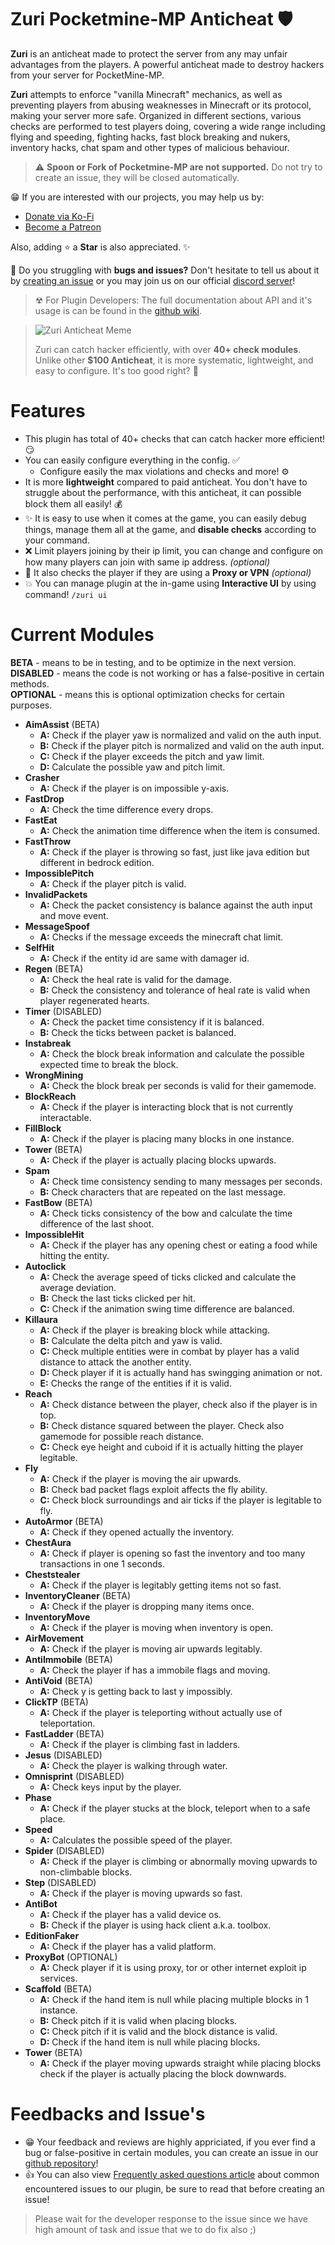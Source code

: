 # Zuri Pocketmine-MP Anticheat 🛡️
**Zuri** is an anticheat made to protect the server from any may unfair advantages from the players. A powerful anticheat made to destroy hackers from your server for PocketMine-MP.

**Zuri** attempts to enforce "vanilla Minecraft" mechanics, as well as preventing players from abusing weaknesses in Minecraft or its protocol, making your server more safe. Organized in different sections, various checks are performed to test players doing, covering a wide range including flying and speeding, fighting hacks, fast block breaking and nukers, inventory hacks, chat spam and other types of malicious behaviour.

> ⚠️ **Spoon or Fork of Pocketmine-MP are not supported.** Do not try to create an issue, they will be closed automatically.

😁 If you are interested with our projects, you may help us by:
- [Donate via Ko-Fi](https://ko-fi.com/xqwtxon)
- [Become a Patreon](https://patreon.com/xwertxy)

Also, adding :star: a **Star** is also appreciated. ✨

🤔 Do you struggling with **bugs and issues?** Don't hesitate to tell us about it by [creating an issue](https://github.com/ReinfyTeam/Zuri-Rewrite/issues) or you may join us on our official [discord server](https://discord.com/invite/7u7qKsvSxg)!

> ☢ For Plugin Developers:
> The full documentation about API and it's usage is can be found in the [github wiki](https://github.com/ReinfyTeam/Zuri/wiki).

> ![Zuri Anticheat Meme](/meme.jpg)
>
> Zuri can catch hacker efficiently, with over **40+ check modules**. Unlike other **$100 Anticheat**, it is more systematic, lightweight, and easy to configure. It's too good right? 🤦

# Features
- This plugin has total of 40+ checks that can catch hacker more efficient! 😏
- You can easily configure everything in the config. ✅
  - Configure easily the max violations and checks and more! ⚙️
- It is more **lightweight** compared to paid anticheat. You don't have to struggle about the performance, with this anticheat, it can possible block them all easily! 💰
- ✨ It is easy to use when it comes at the game, you can easily debug things, manage them all at the game, and **disable checks** according to your command. 
- ❌ Limit players joining by their ip limit, you can change and configure on how many players can join with same ip address. *(optional)*
- 🌟 It also checks the player if they are using a **Proxy or VPN** *(optional)*
- 💥 You can manage plugin at the in-game using **Interactive UI** by using command! `/zuri ui`

# Current Modules
**BETA** - means to be in testing, and to be optimize in the next version. <br>
**DISABLED** - means the code is not working or has a false-positive in certain methods. <br>
**OPTIONAL** - means this is optional optimization checks for certain purposes. <br>

- **AimAssist** (BETA)
    - **A:** Check if the player yaw is normalized and valid on the auth input.
    - **B:** Check if the player pitch is normalized and valid on the auth input.
    - **C:** Check if the player exceeds the pitch and yaw limit.
    - **D:** Calculate the possible yaw and pitch limit.
- **Crasher**
   - **A:** Check if the player is on impossible y-axis.
- **FastDrop**
   - **A:** Check the time difference every drops.
- **FastEat**
   - **A:** Check the animation time difference when the item is consumed.
- **FastThrow**
   - **A:** Check if the player is throwing so fast, just like java edition but different in bedrock edition.
- **ImpossiblePitch**
   - **A:** Check if the player pitch is valid.
- **InvalidPackets**
   - **A:** Check the packet consistency is balance against the auth input and move event.
- **MessageSpoof**
   - **A:** Checks if the message exceeds the minecraft chat limit.
- **SelfHit**
   - **A:** Check if the entity id are same with damager id.
- **Regen** (BETA)
   - **A:** Check the heal rate is valid for the damage.
   - **B:** Check the consistency and tolerance of heal rate is valid when player regenerated hearts.
- **Timer** (DISABLED)
   - **A:** Check the packet time consistency if it is balanced.
   - **B:** Check the ticks between packet is balanced.
- **Instabreak** 
   - **A:** Check the block break information and calculate the possible expected time to break the block.
- **WrongMining**
   - **A:** Check the block break per seconds is valid for their gamemode.
- **BlockReach**
   - **A:** Check if the player is interacting block that is not currently interactable.
- **FillBlock**
   - **A:** Check if the player is placing many blocks in one instance.
- **Tower** (BETA)
   - **A:** Check if the player is actually placing blocks upwards.
- **Spam**
   - **A:** Check time consistency sending to many messages per seconds.
   - **B:** Check characters that are repeated on the last message.
- **FastBow** (BETA)
   - **A:** Check ticks consistency of the bow and calculate the time difference of the last shoot.
- **ImpossibleHit**
    - **A:** Check if the player has any opening chest or eating a food while hitting the entity.
- **Autoclick**
    - **A:** Check the average speed of ticks clicked and calculate the average deviation.
    - **B:** Check the last ticks clicked per hit.
    - **C:** Check if the animation swing time difference are balanced.
- **Killaura**
    - **A:** Check if the player is breaking block while attacking.
    - **B:** Calculate the delta pitch and yaw is valid.
    - **C:** Check multiple entities were in combat by player has a valid distance to attack the another entity.
    - **D:** Check player if it is actually hand has swingging animation or not.
    - **E:** Checks the range of the entities if it is valid.
- **Reach**
    - **A:** Check distance between the player, check also if the player is in top.
    - **B:** Check distance squared between the player. Check also gamemode for possible reach distance.
    - **C:** Check eye height and cuboid if it is actually hitting the player legitable.
- **Fly**
    - **A:** Check if the player is moving the air upwards.
    - **B:** Check bad packet flags exploit affects the fly ability.
    - **C:** Check block surroundings and air ticks if the player is legitable to fly.
- **AutoArmor** (BETA)
    - **A:** Check if they opened actually the inventory.
- **ChestAura**
    - **A:** Check if player is opening so fast the inventory and too many transactions in one 1 seconds.
- **Cheststealer**
    - **A:** Check if the player is legitably getting items not so fast.
- **InventoryCleaner** (BETA)
    - **A:** Check if the player is dropping many items once.
- **InventoryMove**
    - **A:** Check if the player is moving when inventory is open.
- **AirMovement**
    - **A:** Check if the player is moving air upwards legitably.
- **AntiImmobile** (BETA)
    - **A:** Check the player if has a immobile flags and moving.
- **AntiVoid** (BETA)
     - **A:** Check y is getting back to last y impossibly.
- **ClickTP** (BETA)
     - **A:** Check if the player is teleporting without actually use of teleportation.
- **FastLadder** (BETA)
     - **A:** Check if the player is climbing fast in ladders.
- **Jesus** (DISABLED)
     - **A:** Check the player is walking through water.
- **Omnisprint** (DISABLED)
     - **A:** Check keys input by the player.
- **Phase**
     - **A:** Check if the player stucks at the block, teleport when to a safe place.
- **Speed**
     - **A:** Calculates the possible speed of the player.
- **Spider** (DISABLED)
     - **A:** Check if the player is climbing or abnormally moving upwards to non-climbable blocks.
- **Step** (DISABLED)
     - **A:** Check if the player is moving upwards so fast.
- **AntiBot**
     - **A:** Check if the player has a valid device os.
     - **B:** Check if the player is using hack client a.k.a. toolbox.
- **EditionFaker**
     - **A:** Check if the player has a valid platform.
- **ProxyBot** (OPTIONAL)
     - **A:** Check player if it is using proxy, tor or other internet exploit ip services.
- **Scaffold** (BETA)
     - **A:** Check if the hand item is null while placing multiple blocks in 1 instance.
     - **B:** Check pitch if it is valid when placing blocks.
     - **C:** Check pitch if it is valid and the block distance is valid.
     - **D:** Check if the hand item is null while placing blocks.
- **Tower** (BETA)
     - **A:** Check if the player moving upwards straight while placing blocks check if the player is actually placing the block downwards.

# Feedbacks and Issue's
- 😁 Your feedback and reviews are highly appriciated, if you ever find a bug or false-positive in certain modules, you can create an issue in our [github repository](https://github.com/ReinfyTeam/Zuri/issues)!
- 👍 You can also view [Frequently asked questions article](https://github.com/ReinfyTeam/Zuri/wiki/Well-Known-Issues) about common encountered issues to our plugin, be sure to read that before creating an issue!
> Please wait for the developer response to the issue since we have high amount of task and issue that we to do fix also ;)

